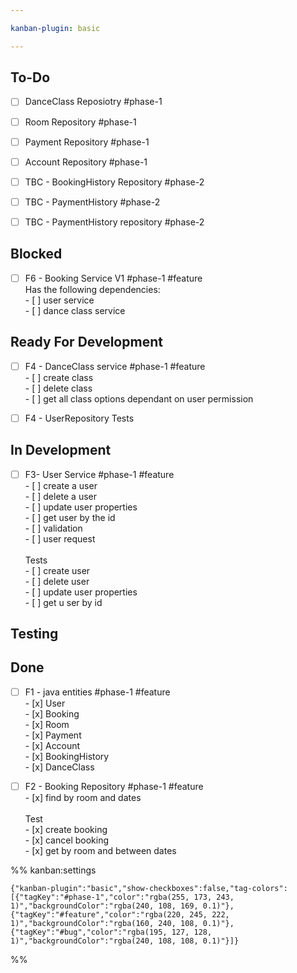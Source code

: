 ```yaml
---

kanban-plugin: basic

---
```


## To-Do

- [ ] DanceClass Reposiotry #phase-1
- [ ] Room Repository #phase-1
- [ ] Payment Repository #phase-1
- [ ] Account Repository #phase-1
- [ ] TBC - BookingHistory Repository #phase-2
- [ ] TBC - PaymentHistory #phase-2
- [ ] TBC - PaymentHistory repository #phase-2


## Blocked

- [ ] F6 - Booking Service V1 #phase-1 #feature <br>Has the following dependencies:<br>- [ ] user service<br>- [ ] dance class service


## Ready For Development

- [ ] F4 - DanceClass service #phase-1 #feature <br>- [ ] create class<br>- [ ] delete class<br>- [ ] get all class options dependant on user permission
- [ ] F4 - UserRepository Tests


## In Development

- [ ] F3- User Service #phase-1 #feature <br>- [ ] create a user<br>- [ ] delete a user<br>- [ ] update user properties<br>- [ ] get user by the id<br>- [ ] validation<br>- [ ] user request<br><br>Tests<br>- [ ] create user<br>- [ ] delete user<br>- [ ] update user properties<br>- [ ] get u ser by id


## Testing



## Done

- [ ] F1 - java entities #phase-1 #feature <br>- [x] User<br>- [x] Booking<br>- [x] Room<br>- [x] Payment<br>- [x] Account<br>- [x] BookingHistory<br>- [x] DanceClass
- [ ] F2 - Booking Repository #phase-1 #feature <br>- [x] find by room and dates<br><br>Test<br>- [x] create booking<br>- [x] cancel booking<br>- [x] get by room and between dates




%% kanban:settings
```
{"kanban-plugin":"basic","show-checkboxes":false,"tag-colors":[{"tagKey":"#phase-1","color":"rgba(255, 173, 243, 1)","backgroundColor":"rgba(240, 108, 169, 0.1)"},{"tagKey":"#feature","color":"rgba(220, 245, 222, 1)","backgroundColor":"rgba(160, 240, 108, 0.1)"},{"tagKey":"#bug","color":"rgba(195, 127, 128, 1)","backgroundColor":"rgba(240, 108, 108, 0.1)"}]}
```
%%